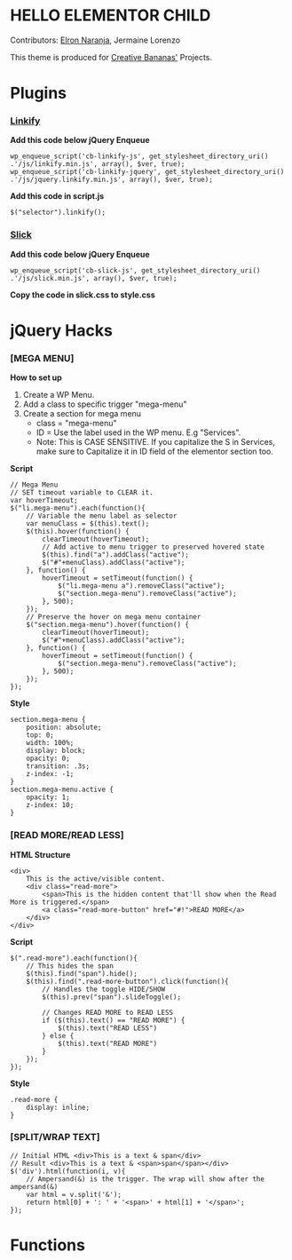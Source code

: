 # HELLO ELEMENTOR CHILD

Contributors: [Elron Naranja](https://elronnaranja.com), Jermaine Lorenzo

This theme is produced for [Creative Bananas'](https://creativebananas.com) Projects.

# Plugins

### [Linkify](https://www.jqueryscript.net/text/jQuery-Plugin-To-Transform-URLs-In-Text-Into-Links-linkify.html)
**Add this code below jQuery Enqueue**
```
wp_enqueue_script('cb-linkify-js', get_stylesheet_directory_uri() .'/js/linkify.min.js', array(), $ver, true);
wp_enqueue_script('cb-linkify-jquery', get_stylesheet_directory_uri() .'/js/jquery.linkify.min.js', array(), $ver, true);
```

**Add this code in script.js**
``` 
$("selector").linkify();
```

### [Slick](https://kenwheeler.github.io/slick/)
**Add this code below jQuery Enqueue**
```
wp_enqueue_script('cb-slick-js', get_stylesheet_directory_uri() .'/js/slick.min.js', array(), $ver, true);
```
**Copy the code in slick.css to style.css**

# jQuery Hacks 

### [MEGA MENU]
**How to set up**
1. Create a WP Menu.
2. Add a class to specific trigger "mega-menu"
3. Create a section for mega menu
	- class = "mega-menu"
	- ID = Use the label used in the WP menu. E.g "Services".
	- Note: This is CASE SENSITIVE. If you capitalize the S in Services, make sure to Capitalize it in ID field of the elementor section too.

**Script**
```
// Mega Menu
// SET timeout variable to CLEAR it.
var hoverTimeout;
$("li.mega-menu").each(function(){
	// Variable the menu label as selector
	var menuClass = $(this).text();
	$(this).hover(function() {
		clearTimeout(hoverTimeout);
		// Add active to menu trigger to preserved hovered state
		$(this).find("a").addClass("active");
		$("#"+menuClass).addClass("active");
	}, function() {
		hoverTimeout = setTimeout(function() {
			$("li.mega-menu a").removeClass("active");
			$("section.mega-menu").removeClass("active");
		}, 500);
	});
	// Preserve the hover on mega menu container
	$("section.mega-menu").hover(function() {
		clearTimeout(hoverTimeout);
		$("#"+menuClass).addClass("active");
	}, function() {
		hoverTimeout = setTimeout(function() {
			$("section.mega-menu").removeClass("active");
		}, 500);
	});
});
```
**Style**
```
section.mega-menu {
	position: absolute;
    top: 0;
    width: 100%;
    display: block;
    opacity: 0;
    transition: .3s;
    z-index: -1;
}
section.mega-menu.active {
	opacity: 1;
	z-index: 10;
}
```

### [READ MORE/READ LESS]

**HTML Structure**
```
<div>
	This is the active/visible content. 
	<div class="read-more"> 
		<span>This is the hidden content that'll show when the Read More is triggered.</span>
		<a class="read-more-button" href="#!">READ MORE</a>
	</div>
</div>
```

**Script**
```
$(".read-more").each(function(){
	// This hides the span
	$(this).find("span").hide();
	$(this).find(".read-more-button").click(function(){
		// Handles the toggle HIDE/SHOW
		$(this).prev("span").slideToggle();
		
		// Changes READ MORE to READ LESS
		if ($(this).text() == "READ MORE") {
			$(this).text("READ LESS")
		} else {
			$(this).text("READ MORE")
		}
	});
});
```

**Style**
```
.read-more {
	display: inline;
}
```

### [SPLIT/WRAP TEXT]
```
// Initial HTML <div>This is a text & span</div>
// Result <div>This is a text & <span>span</span></div>
$('div').html(function(i, v){
	// Ampersand(&) is the trigger. The wrap will show after the ampersand(&)
	var html = v.split('&');
	return html[0] + ': ' + '<span>' + html[1] + '</span>';
});
```

# Functions
